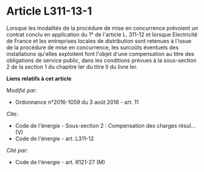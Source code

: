 # Article L311-13-1

Lorsque les modalités de la procédure de mise en concurrence prévoient un contrat conclu en application du 1° de l'article L.
311-12 et lorsque Electricité de France et les entreprises locales de distribution sont retenues à l'issue de la procédure de
mise en concurrence, les surcoûts éventuels des installations qu'elles exploitent font l'objet d'une compensation au titre
des obligations de service public, dans les conditions prévues à la sous-section 2 de la section 1 du chapitre Ier du titre
II du livre Ier.

**Liens relatifs à cet article**

_Modifié par_:

  - Ordonnance n°2016-1059 du 3 août 2016 - art. 11

_Cite_:

  - Code de l'énergie -  Sous-section 2 : Compensation des charges résul... (V)
  - Code de l'énergie - art. L311-12

_Cité par_:

  - Code de l'énergie - art. R121-27 (M)

